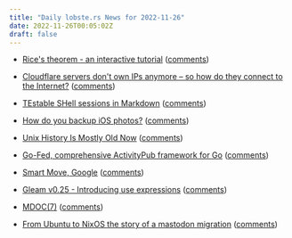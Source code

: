 ```yaml
---
title: "Daily lobste.rs News for 2022-11-26"
date: 2022-11-26T00:05:02Z
draft: false
---
```






- [Rice's theorem - an interactive tutorial](https://busy-beavers.tigyog.app/rice)
  ([comments](https://lobste.rs/s/ywcoiy/rice_s_theorem_interactive_tutorial))



- [Cloudflare servers don't own IPs anymore – so how do they connect to the Internet?](https://blog.cloudflare.com/cloudflare-servers-dont-own-ips-anymore/)
  ([comments](https://lobste.rs/s/tnyhqc/cloudflare_servers_don_t_own_ips_anymore))



- [TEstable SHell sessions in Markdown](https://github.com/OceanSprint/tesh)
  ([comments](https://lobste.rs/s/kf6xqi/testable_shell_sessions_markdown))



- [How do you backup iOS photos?]()
  ([comments](https://lobste.rs/s/qsikwv/how_do_you_backup_ios_photos))



- [Unix History Is Mostly Old Now](https://utcc.utoronto.ca/~cks/space/blog/unix/UnixHistoryMostlyOldNow)
  ([comments](https://lobste.rs/s/httq78/unix_history_is_mostly_old_now))



- [Go-Fed, comprehensive ActivityPub framework for Go](https://go-fed.org/)
  ([comments](https://lobste.rs/s/z647y3/go_fed_comprehensive_activitypub))



- [Smart Move, Google](https://garrit.xyz/posts/2022-11-24-smart-move-google)
  ([comments](https://lobste.rs/s/gyccjr/smart_move_google))



- [Gleam v0.25 - Introducing use expressions](https://gleam.run/news/v0.25-introducing-use-expressions/)
  ([comments](https://lobste.rs/s/yxwubn/gleam_v0_25_introducing_use_expressions))



- [MDOC(7)](https://mandoc.bsd.lv/man/mdoc.7.html)
  ([comments](https://lobste.rs/s/qxj8q0/mdoc_7))



- [From Ubuntu to NixOS the story of a mastodon migration](https://gianarb.it/blog/from-ubuntu-to-nixos-history-of-a-mastodon-migration)
  ([comments](https://lobste.rs/s/wynvf6/from_ubuntu_nixos_story_mastodon))


